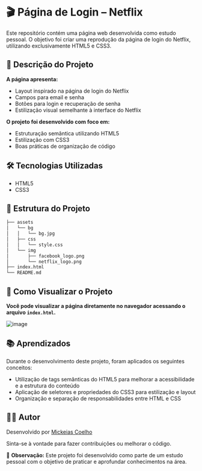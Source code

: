 # 🎬 Página de Login – Netflix

Este repositório contém uma página web desenvolvida como estudo pessoal. O objetivo foi criar uma reprodução da página de login do Netflix, utilizando exclusivamente HTML5 e CSS3.

## 📄 Descrição do Projeto

**A página apresenta:**

- Layout inspirado na página de login do Netflix
- Campos para email e senha
- Botões para login e recuperação de senha
- Estilização visual semelhante à interface do Netflix

**O projeto foi desenvolvido com foco em:**

- Estruturação semântica utilizando HTML5
- Estilização com CSS3
- Boas práticas de organização de código

## 🛠️ Tecnologias Utilizadas

- HTML5
- CSS3

## 📁 Estrutura do Projeto

```bash
├── assets
│   └── bg
│   │   └── bg.jpg
│   ├── css
│   │   └── style.css
│   └── img
│       ├── facebook_logo.png
│       └── netflix_logo.png
├── index.html
└── README.md
```

## 🚀 Como Visualizar o Projeto

**Você pode visualizar a página diretamente no navegador acessando o arquivo `index.html`.**

![image](https://github.com/mickeiasdev/NetflixLogin/assets/130601846/95b5dc5d-bdf2-488b-b403-ee9acf8786d8)

## 📚 Aprendizados

Durante o desenvolvimento deste projeto, foram aplicados os seguintes conceitos:

- Utilização de tags semânticas do HTML5 para melhorar a acessibilidade e a estrutura do conteúdo
- Aplicação de seletores e propriedades do CSS3 para estilização e layout
- Organização e separação de responsabilidades entre HTML e CSS

## 👨‍💻 Autor

Desenvolvido por [Mickeias Coelho](https://github.com/mickeiasdev)

Sinta-se à vontade para fazer contribuições ou melhorar o código.

📌 **Observação:** Este projeto foi desenvolvido como parte de um estudo pessoal com o objetivo de praticar e aprofundar conhecimentos na área.

